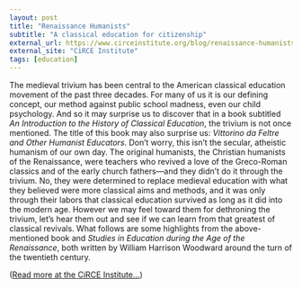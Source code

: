 ```yaml
---
layout: post
title: "Renaissance Humanists"
subtitle: "A classical education for citizenship"
external_url: https://www.circeinstitute.org/blog/renaissance-humanists-classical-education-citizenship
external_site: "CiRCE Institute"
tags: [education]
---
```


The medieval trivium has been central to the American classical education movement of the past three decades. For many of us it is our defining concept, our method against public school madness, even our child psychology. And so it may surprise us to discover that in a book subtitled *An Introduction to the History of Classical Education*, the trivium is not once mentioned. The title of this book may also surprise us: *Vittorino da Feltre and Other Humanist Educators*. Don’t worry, this isn’t the secular, atheistic humanism of our own day. The original humanists, the Christian humanists of the Renaissance, were teachers who revived a love of the Greco-Roman classics and of the early church fathers—and they didn’t do it through the trivium. No, they were determined to replace medieval education with what they believed were more classical aims and methods, and it was only through their labors that classical education survived as long as it did into the modern age. However we may feel toward them for dethroning the trivium, let’s hear them out and see if we can learn from that greatest of classical revivals. What follows are some highlights from the above-mentioned book and *Studies in Education during the Age of the Renaissance*, both written by William Harrison Woodward around the turn of the twentieth century.

([Read more at the CiRCE Institute…](page.external_url))